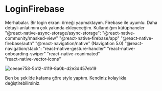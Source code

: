 # LoginFirebase
Merhabalar. Bir login ekranı örneği yapmaktayım. Firebase ile uyumlu. Daha detaylı anlatımını çok yakında ekleyeceğim.
Kullandığım kütüphaneler
    "@react-native-async-storage/async-storage":
    "@react-native-community/masked-view"
    "@react-native-firebase/app"
    "@react-native-firebase/auth"
    "@react-navigation/native" (Navigation 5.0)
    "@react-navigation/stack": 
    "react-native-gesture-handler"
    "react-native-onboarding-swiper"
    "react-native-reanimated"    
    "react-native-vector-icons"
    
    

![ceeae758-5b12-4119-8a0b-d2e3d457eb19](https://user-images.githubusercontent.com/72627004/104733519-e02cd700-574f-11eb-81b2-717b84f40104.gif)





Ben bu şekilde kafama göre style yaptım. Kendiniz kolaylıkla değiştirebilirsiniz.

